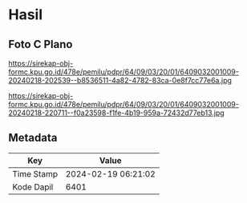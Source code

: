 # Hasil

## Foto C Plano

https://sirekap-obj-formc.kpu.go.id/478e/pemilu/pdpr/64/09/03/20/01/6409032001009-20240218-202539--b8536511-4a82-4782-83ca-0e8f7cc77e6a.jpg

https://sirekap-obj-formc.kpu.go.id/478e/pemilu/pdpr/64/09/03/20/01/6409032001009-20240218-220711--f0a23598-f1fe-4b19-959a-72432d77eb13.jpg


## Metadata

| Key        | Value               |
| ---------- | ------------------- |
| Time Stamp | 2024-02-19 06:21:02 |
| Kode Dapil | 6401                |



